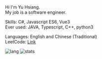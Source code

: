 Hi I'm Yu Hsiang.  
My job is a software engineer.  

Skills: C#, Javascript ES6, Vue3  
Ever used: JAVA, Typescript, C++, python3  

Languages: English and Chinese (Traditional)  
LeetCode: [Link](https://leetcode.com/yuhsiang237/)  

![lang](https://github-readme-stats.vercel.app/api/top-langs/?username=yuhsiang237&hide=html,blade,css&layout=compact)
![stats](https://github-readme-stats.vercel.app/api?username=yuhsiang237&show_icons=true&hide=contribs)
